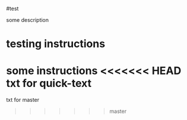 #test

some description

# testing instructions

some instructions
<<<<<<< HEAD
txt for quick-text
=======
txt for master
>>>>>>> master
